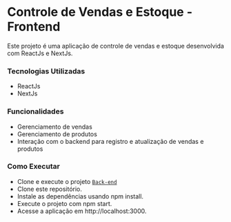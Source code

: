 # Controle de Vendas e Estoque - Frontend
Este projeto é uma aplicação de controle de vendas e estoque desenvolvida com ReactJs e NextJs.

### Tecnologias Utilizadas
* ReactJs
* NextJs

### Funcionalidades
* Gerenciamento de vendas
* Gerenciamento de produtos
* Interação com o backend para registro e atualização de vendas e produtos

### Como Executar
* Clone e execute o projeto [`Back-end`](https://github.com/felipesousa7/controle-estoque-vendas)
* Clone este repositório.
* Instale as dependências usando npm install.
* Execute o projeto com npm start.
* Acesse a aplicação em http://localhost:3000.

